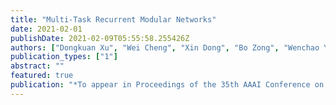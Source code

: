 ```yaml
---
title: "Multi-Task Recurrent Modular Networks"
date: 2021-02-01
publishDate: 2021-02-09T05:55:58.255426Z
authors: ["Dongkuan Xu", "Wei Cheng", "Xin Dong", "Bo Zong", "Wenchao Yu", "Jingchao Ni", "Dongjin Song", "Xuchao Zhang", "Haifeng Chen", "Xiang Zhang"]
publication_types: ["1"]
abstract: ""
featured: true
publication: "*To appear in Proceedings of the 35th AAAI Conference on Advance of Artificial Intelligence (AAAI)*"
---
```

